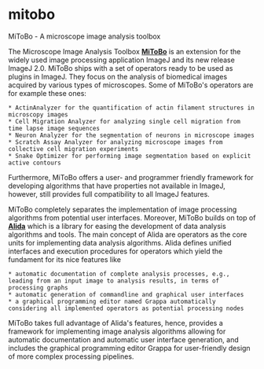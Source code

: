 # mitobo
MiToBo - A microscope image analysis toolbox

The Microscope Image Analysis Toolbox [**MiToBo**](http://www.informatik.uni-halle.de/mitobo) 
is an extension for the widely used image processing application ImageJ and its new release ImageJ 2.0.
MiToBo ships with a set of operators ready to be used as plugins in ImageJ. They focus on the analysis of biomedical images acquired by various types of microscopes.
Some of MiToBo's operators are for example these ones:

    * ActinAnalyzer for the quantification of actin filament structures in microscopy images
    * Cell Migration Analyzer for analyzing single cell migration from time lapse image sequences
    * Neuron Analyzer for the segmentation of neurons in microscope images
    * Scratch Assay Analyzer for analyzing microscope images from collective cell migration experiments
    * Snake Optimizer for performing image segmentation based on explicit active contours 

Furthermore, MiToBo offers a user- and programmer friendly framework for developing algorithms that have properties not available in ImageJ,
however, still provides full compatibility to all ImageJ features.

MiToBo completely separates the implementation of image processing algorithms from potential user interfaces.
Moreover, MiToBo builds on top of [**Alida**](http://www.informatik.uni-halle.de/alida)
 which is a library for easing the development of data analysis algorithms and tools.
The main concept of Alida are operators as the core units for implementing data analysis algorithms.
Alida defines unified interfaces and execution procedures for operators which yield the fundament for its nice features like

    * automatic documentation of complete analysis processes, e.g., leading from an input image to analysis results, in terms of processing graphs
    * automatic generation of commandline and graphical user interfaces
    * a graphical programming editor named Grappa automatically considering all implemented operators as potential processing nodes 

MiToBo takes full advantage of Alida's features, hence, provides a framework for implementing image analysis algorithms allowing for automatic documentation and automatic user interface generation, and includes the graphical programming editor Grappa for user-friendly design of more complex processing pipelines. 
